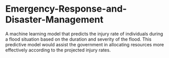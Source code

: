 # Emergency-Response-and-Disaster-Management

A machine learning model that predicts the injury rate of individuals during
a flood situation based on the duration and severity of the flood. This
predictive model would assist the government in allocating resources more
effectively according to the projected injury rates.
